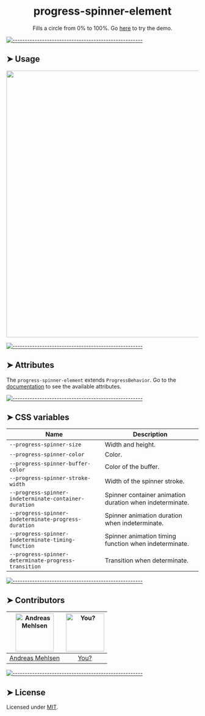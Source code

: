 <h1 align="center">progress-spinner-element</h1>
<p align="center">Fills a circle from 0% to 100%. Go <a href="http://elem.dev/demo/progress-spinner">here</a> to try the demo.</p>


[![-----------------------------------------------------](https://raw.githubusercontent.com/andreasbm/readme/master/assets/lines/colored.png)](#usage)

## ➤ Usage
<a href="http://elem.dev/demo/progress-spinner" align="center">
  <img src="https://raw.githubusercontent.com/andreasbm/elements/master/screenshots/progress-spinner.png?token=AF-iBcyjgC0OGnP3B1p7Fkc63gl-kwI9ks5cg6mQwA%3D%3D" width="700" />
</a>


[![-----------------------------------------------------](https://raw.githubusercontent.com/andreasbm/readme/master/assets/lines/colored.png)](#attributes)

## ➤ Attributes

The `progress-spinner-element` extends `ProgressBehavior`. Go to the [documentation](/src/lib/behavior/progress) to see the available attributes.


[![-----------------------------------------------------](https://raw.githubusercontent.com/andreasbm/readme/master/assets/lines/colored.png)](#css-variables)

## ➤ CSS variables

| Name | Description |
| ------- | ------- |
| `--progress-spinner-size` | Width and height. |
| `--progress-spinner-color` | Color. |
| `--progress-spinner-buffer-color` | Color of the buffer. |
| `--progress-spinner-stroke-width` | Width of the spinner stroke. |
| `--progress-spinner-indeterminate-container-duration` | Spinner container animation duration when indeterminate. |
| `--progress-spinner-indeterminate-progress-duration` | Spinner animation duration when indeterminate. |
| `--progress-spinner-indeterminate-timing-function` | Spinner animation timing function when indeterminate. |
| `--progress-spinner-determinate-progress-transition` | Transition when determinate. |


[![-----------------------------------------------------](https://raw.githubusercontent.com/andreasbm/readme/master/assets/lines/colored.png)](#contributors)

## ➤ Contributors
	
|[<img alt="Andreas Mehlsen" src="https://avatars1.githubusercontent.com/u/6267397?s=460&v=4" width="100">](https://twitter.com/andreasmehlsen) | [<img alt="You?" src="https://joeschmoe.io/api/v1/random" width="100">](https://github.com/andreasbm/elements/blob/master/CONTRIBUTING.md)|
|:---: | :---:|
|[Andreas Mehlsen](https://twitter.com/andreasmehlsen) | [You?](https://github.com/andreasbm/elements/blob/master/CONTRIBUTING.md)|

[![-----------------------------------------------------](https://raw.githubusercontent.com/andreasbm/readme/master/assets/lines/colored.png)](#license)

## ➤ License
	
Licensed under [MIT](https://opensource.org/licenses/MIT).